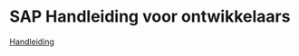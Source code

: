 # SAP Handleiding voor ontwikkelaars
[Handleiding](https://help.sap.com/doc/PRODUCTION/fbb802faa34440b39a5b6e3814c6d3b5/2.0.00/en-US/SAP_HANA_Developer_Guide_for_SAP_HANA_Studio_en.pdf)
